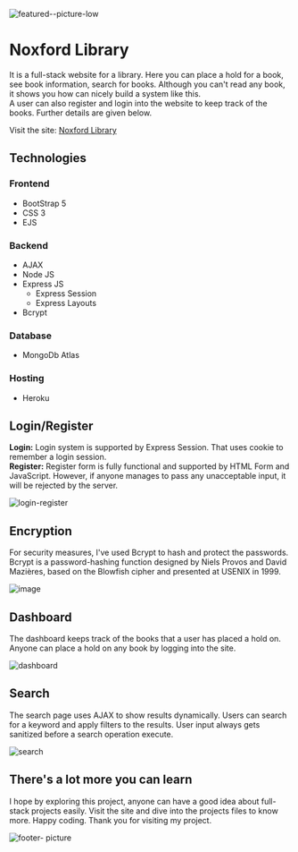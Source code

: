 ![featured--picture-low](https://user-images.githubusercontent.com/50569315/135026949-7fedee51-0827-4fe4-a764-8b974dd9a9fd.jpg)

# Noxford Library
It is a full-stack website for a library. Here you can place a hold for a book, see book information, search for books. Although you can't read any book, it shows you how can nicely build a system like this.<br/>
A user can also register and login into the website to keep track of the books. Further details are given below.

Visit the site: [Noxford Library](http://rir-noxford-library.herokuapp.com/)

## Technologies
### Frontend
* BootStrap 5
* CSS 3
* EJS
### Backend
* AJAX
* Node JS
* Express JS
  * Express Session
  * Express Layouts
* Bcrypt
### Database
* MongoDb Atlas
### Hosting
* Heroku

## Login/Register
**Login:** Login system is supported by Express Session. That uses cookie to remember a login session.<br/>
**Register:** Register form is fully functional and supported by HTML Form and JavaScript. However, if anyone manages to pass any unacceptable input, it will be rejected by the server.

![login-register](https://user-images.githubusercontent.com/50569315/135061176-c62b9b41-0775-4741-92db-495e63a9177c.jpg)

## Encryption
For security measures, I've used Bcrypt to hash and protect the passwords. Bcrypt is a password-hashing function designed by Niels Provos and David Mazières, based on the Blowfish cipher and presented at USENIX in 1999.

![image](https://user-images.githubusercontent.com/50569315/135064755-4608e3cb-9354-4f68-9ab3-92ca5c531d31.png)

## Dashboard
The dashboard keeps track of the books that a user has placed a hold on. Anyone can place a hold on any book by logging into the site.

![dashboard](https://user-images.githubusercontent.com/50569315/135064027-941163b8-81b4-4bdf-a93d-f455b53d7d0f.jpg)

## Search
The search page uses AJAX to show results dynamically. Users can search for a keyword and apply filters to the results. User input always gets sanitized before a search operation execute.

![search](https://user-images.githubusercontent.com/50569315/135061216-fc1ca333-510f-4f0c-a462-90d34e3f3211.jpg)

## There's a lot more you can learn
I hope by exploring this project, anyone can have a good idea about full-stack projects easily. Visit the site and dive into the projects files to know more. Happy coding. Thank you for visiting my project.

![footer- picture](https://user-images.githubusercontent.com/50569315/135061735-519450ed-40b6-4664-abf9-eb2660077f55.jpg)
